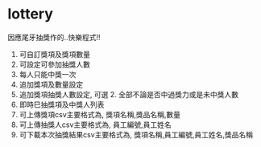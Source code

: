 # lottery
因應尾牙抽獎作的..快樂程式!! 


1. 可自訂獎項及獎項數量
2. 可設定可參加抽獎人數
3. 每人只能中獎一次
4. 追加獎項及數量設定
5. 追加獎項抽獎人數設定, 可選 2. 全部不論是否中過獎力或是未中獎人數
6. 即時巳抽獎項及中獎人列表
7. 可上傳獎項csv主要格式為, 獎項名稱,獎品名稱,數量
8. 可上傳抽獎人csv主要格式為, 員工編號,員工姓名
9. 可下載本次抽獎結果csv主要格式為, 獎項名稱,員工編號,員工姓名,獎品名稱